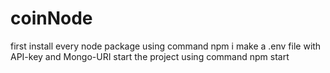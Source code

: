 # coinNode
first install every node package using command npm i
make a .env file with API-key and Mongo-URI
start the project using command npm start
